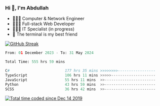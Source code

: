<h3>Hi 👋, I'm Abdullah</h3>

- 👷🏼‍♂️ Computer & Network Engineer
- 👨🏻‍💻 Full-stack Web Developer
- 👨🏻‍💻 IT Specialist (in progress)
- 🖤 The terminal is my best friend

[![GitHub Streak](https://streak-stats.demolab.com?user=al3bad&theme=transparent&date_format=j%20M%5B%20Y%5D)](https://git.io/streak-stats)

<!--START_SECTION:waka-->

```python
From: 01 December 2023 - To: 31 May 2024

Total Time: 555 hrs 59 mins

C#                         177 hrs 35 mins >>>>>>>>-----------------   31.63 %
TypeScript                 106 hrs 11 mins >>>>>--------------------   18.91 %
JavaScript                 55 hrs 11 mins  >>-----------------------   09.83 %
Python                     43 hrs 59 mins  >>-----------------------   07.84 %
SCSS                       36 hrs 42 mins  >>-----------------------   06.54 %
```

<!--END_SECTION:waka-->

<p>
  <a href="https://wakatime.com/@ce2a2aac-0d6b-4d65-b864-8a4bcaf12967"><img src="https://wakatime.com/badge/user/ce2a2aac-0d6b-4d65-b864-8a4bcaf12967.svg" alt="Total time coded since Dec 14 2019" /></a>
</p>
